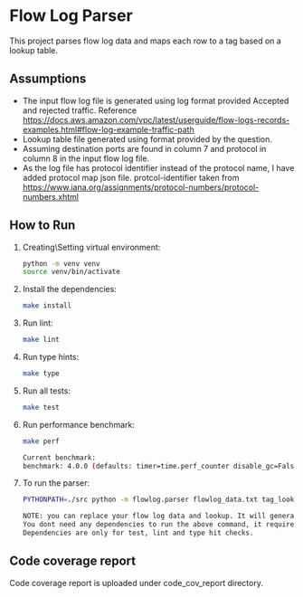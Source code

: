 # Flow Log Parser

This project parses flow log data and maps each row to a tag based on a lookup table.

## Assumptions

- The input flow log file is generated using log format provided Accepted and rejected traffic. Reference https://docs.aws.amazon.com/vpc/latest/userguide/flow-logs-records-examples.html#flow-log-example-traffic-path
- Lookup table file generated using format provided by the question.
- Assuming destination ports are found in column 7 and protocol in column 8 in the input flow log file.
- As the log file has protocol identifier instead of the protocol name, I have added protocol map json file. protcol-identifier taken from https://www.iana.org/assignments/protocol-numbers/protocol-numbers.xhtml

## How to Run

1. Creating\Setting virtual environment:
   ```sh
   python -m venv venv
   source venv/bin/activate

2. Install the dependencies:
   ```sh
   make install

3. Run lint:
   ```sh
   make lint

4. Run type hints:
   ```sh
   make type

5. Run all tests:
   ```sh
   make test

6. Run performance benchmark:
   ```sh
   make perf

   Current benchmark:
   benchmark: 4.0.0 (defaults: timer=time.perf_counter disable_gc=False min_rounds=5 min_time=0.000005 max_time=1.0 calibration_precision=10 warmup=False warmup_iterations=100000)

6. To run the parser:
   ```sh
   PYTHONPATH=./src python -m flowlog.parser flowlog_data.txt tag_lookup.csv
   
   NOTE: you can replace your flow log data and lookup. It will generate output file with tag and combination counts.
   You dont need any dependencies to run the above command, it requires only active virtual environment. 
   Dependencies are only for test, lint and type hit checks.


## Code coverage report
Code coverage report is uploaded under code_cov_report directory.


